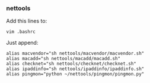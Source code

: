 ### nettools

Add this lines to:

```
vim .bashrc
```

Just append:

```
alias macvendor="sh nettools/macvendor/macvendor.sh"
alias macadd="sh nettools/macadd/macadd.sh"
alias checknet="sh nettools/checknet/checknet.sh"
alias ipaddinfo="sh nettools/ipaddinfo/ipaddinfo.sh"
alias pingmon="python ~/nettools/pingmon/pingmon.py"
```
